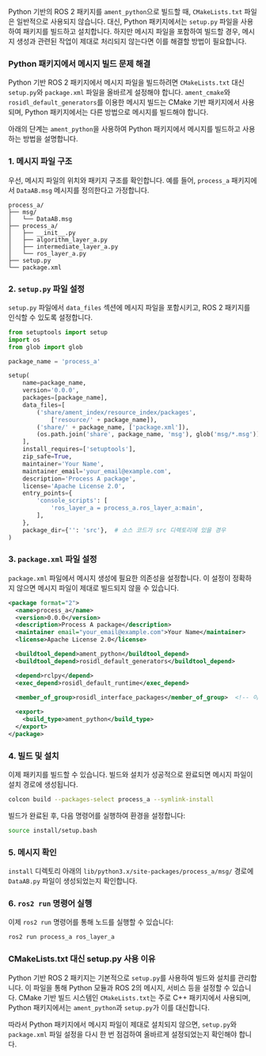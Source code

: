 Python 기반의 ROS 2 패키지를 `ament_python`으로 빌드할 때, `CMakeLists.txt` 파일은 일반적으로 사용되지 않습니다. 대신, Python 패키지에서는 `setup.py` 파일을 사용하여 패키지를 빌드하고 설치합니다. 하지만 메시지 파일을 포함하여 빌드할 경우, 메시지 생성과 관련된 작업이 제대로 처리되지 않는다면 이를 해결할 방법이 필요합니다.

### Python 패키지에서 메시지 빌드 문제 해결

Python 기반 ROS 2 패키지에서 메시지 파일을 빌드하려면 `CMakeLists.txt` 대신 `setup.py`와 `package.xml` 파일을 올바르게 설정해야 합니다. `ament_cmake`와 `rosidl_default_generators`를 이용한 메시지 빌드는 CMake 기반 패키지에서 사용되며, Python 패키지에서는 다른 방법으로 메시지를 빌드해야 합니다.

아래의 단계는 `ament_python`을 사용하여 Python 패키지에서 메시지를 빌드하고 사용하는 방법을 설명합니다.

### 1. 메시지 파일 구조

우선, 메시지 파일의 위치와 패키지 구조를 확인합니다. 예를 들어, `process_a` 패키지에서 `DataAB.msg` 메시지를 정의한다고 가정합니다.

```
process_a/
├── msg/
│   └── DataAB.msg
├── process_a/
│   ├── __init__.py
│   ├── algorithm_layer_a.py
│   ├── intermediate_layer_a.py
│   └── ros_layer_a.py
├── setup.py
└── package.xml
```

### 2. `setup.py` 파일 설정

`setup.py` 파일에서 `data_files` 섹션에 메시지 파일을 포함시키고, ROS 2 패키지를 인식할 수 있도록 설정합니다.

```python
from setuptools import setup
import os
from glob import glob

package_name = 'process_a'

setup(
    name=package_name,
    version='0.0.0',
    packages=[package_name],
    data_files=[
        ('share/ament_index/resource_index/packages',
            ['resource/' + package_name]),
        ('share/' + package_name, ['package.xml']),
        (os.path.join('share', package_name, 'msg'), glob('msg/*.msg')),  # 메시지 파일 추가
    ],
    install_requires=['setuptools'],
    zip_safe=True,
    maintainer='Your Name',
    maintainer_email='your_email@example.com',
    description='Process A package',
    license='Apache License 2.0',
    entry_points={
        'console_scripts': [
            'ros_layer_a = process_a.ros_layer_a:main',
        ],
    },
    package_dir={'': 'src'},  # 소스 코드가 src 디렉토리에 있을 경우
)
```

### 3. `package.xml` 파일 설정

`package.xml` 파일에서 메시지 생성에 필요한 의존성을 설정합니다. 이 설정이 정확하지 않으면 메시지 파일이 제대로 빌드되지 않을 수 있습니다.

```xml
<package format="2">
  <name>process_a</name>
  <version>0.0.0</version>
  <description>Process A package</description>
  <maintainer email="your_email@example.com">Your Name</maintainer>
  <license>Apache License 2.0</license>

  <buildtool_depend>ament_python</buildtool_depend>
  <buildtool_depend>rosidl_default_generators</buildtool_depend>

  <depend>rclpy</depend>
  <exec_depend>rosidl_default_runtime</exec_depend>

  <member_of_group>rosidl_interface_packages</member_of_group>  <!-- 이 라인 추가 -->
  
  <export>
    <build_type>ament_python</build_type>
  </export>
</package>
```

### 4. 빌드 및 설치

이제 패키지를 빌드할 수 있습니다. 빌드와 설치가 성공적으로 완료되면 메시지 파일이 설치 경로에 생성됩니다.

```bash
colcon build --packages-select process_a --symlink-install
```

빌드가 완료된 후, 다음 명령어를 실행하여 환경을 설정합니다:

```bash
source install/setup.bash
```

### 5. 메시지 확인

`install` 디렉토리 아래의 `lib/python3.x/site-packages/process_a/msg/` 경로에 `DataAB.py` 파일이 생성되었는지 확인합니다.

### 6. `ros2 run` 명령어 실행

이제 `ros2 run` 명령어를 통해 노드를 실행할 수 있습니다:

```bash
ros2 run process_a ros_layer_a
```

### CMakeLists.txt 대신 setup.py 사용 이유

Python 기반 ROS 2 패키지는 기본적으로 `setup.py`를 사용하여 빌드와 설치를 관리합니다. 이 파일을 통해 Python 모듈과 ROS 2의 메시지, 서비스 등을 설정할 수 있습니다. CMake 기반 빌드 시스템인 `CMakeLists.txt`는 주로 C++ 패키지에서 사용되며, Python 패키지에서는 `ament_python`과 `setup.py`가 이를 대신합니다.

따라서 Python 패키지에서 메시지 파일이 제대로 설치되지 않으면, `setup.py`와 `package.xml` 파일 설정을 다시 한 번 점검하여 올바르게 설정되었는지 확인해야 합니다.
